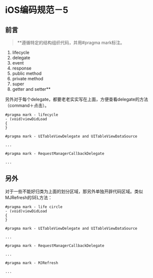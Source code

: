 # iOS编码规范－5

## 前言

> **遵循特定的结构组织代码，并用#pragma mark标注。  
1. lifecycle  
2. delegate  
3. event  
4. response  
5. public method  
6. private method  
7. super  
8. getter and setter**  

另外对于每个delegate，都要老老实实写在上面，方便查看delegate的方法（command＋点击）。
```
#pragma mark - lifecycle
- (void)viewDidLoad
{
}
 
#pragma mark - UITableViewDelegate and UITableViewDataSource
 
...
 
#pragma mark - RequestManagerCallbackDelegate
 
...
```

## 另外
对于一些不能好归类为上面的划分区域，那另外单独开辟代码区域。类似MJRefresh的SEL方法：
```
#pragma mark - life circle
- (void)viewDidLoad
{
}
 
#pragma mark - UITableViewDelegate and UITableViewDataSource
 
...
 
#pragma mark - RequestManagerCallbackDelegate

...

#pragma mark - MJRefresh

...

```

